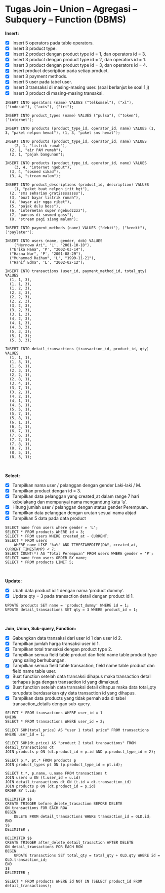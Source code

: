 # Tugas Join – Union – Agregasi – Subquery – Function (DBMS)

**Insert:**
  - [x] Insert 5 operators pada table operators.
  - [x] Insert 3 product type.
  - [x] Insert 2 product dengan product type id = 1, dan operators id = 3.
  - [x] Insert 3 product dengan product type id = 2, dan operators id = 1.
  - [x] Insert 3 product dengan product type id = 3, dan operators id = 4.
  - [x] Insert product description pada setiap product.
  - [x] Insert 3 payment methods.
  - [x] Insert 5 user pada tabel user.
  - [x] Insert 3 transaksi di masing-masing user. (soal berlanjut ke soal 1.j)
  - [x] Insert 3 product di masing-masing transaksi.

```
INSERT INTO operators (name) VALUES ("telkomsel"), ("xl"), ("indosat"), ("axis"), ("tri");

INSERT INTO product_types (name) VALUES ("pulsa"), ("token"), ("internet");

INSERT INTO products (product_type_id, operator_id, name) VALUES (1, 3, "paket nelpon hemat"), (1, 3, "paket sms hemat");

INSERT INTO products (product_type_id, operator_id, name) VALUES 
	(2, 1, "listrik rumah"), 
  (2, 1, "air PAM rumah"),
  (2, 1, "pajak bangunan");

INSERT INTO products (product_type_id, operator_id, name) VALUES 
	(3, 4, "internet ngebut"), 
  (3, 4, "sosmed sikad"),
  (3, 4, "stream malem");

INSERT INTO product_descriptions (product_id, description) VALUES 
	(1, "paket buat nelpon irit bgt"),
  (2, "sms seharian gratissssssss"),
  (3, "buat bayar listrik rumah"),
  (4, "bayar air ngga ribet"),
  (5, "pajak dulu boss"),
  (6, "internetan super ngebudzzzz"),
  (7, "pansos di sosmed gass"),
  (8, "stream pagi siang malam");

INSERT INTO payment_methods (name) VALUES ("debit"), ("kredit"), ("paylater");

INSERT INTO users (name, gender, dob) VALUES 
	("Hernowo Ari", 'L', "2001-10-10"), 
  ("Erika Hana", 'P', "2002-03-14"),
  ("Hasna Nur", 'P', "2001-08-29"),
  ("Muhammad Raihan", 'L', "1999-11-21"),
  ("Hanif Edma", 'L', "2002-02-12");

INSERT INTO transactions (user_id, payment_method_id, total_qty) VALUES 
  (1, 1, 3),
  (1, 1, 3),
  (1, 2, 3),
  (2, 3, 3),
  (2, 2, 3),
  (2, 2, 3),
  (3, 2, 3),
  (3, 2, 3),
  (3, 1, 3),
  (4, 2, 3),
  (4, 1, 3),
  (4, 3, 3),
  (5, 3, 3);
  (5, 1, 3);
  (5, 3, 3);

INSERT INTO detail_transactions (transaction_id, product_id, qty) VALUES 
  (1, 1, 1),
  (1, 3, 1),
  (1, 6, 1),
  (2, 3, 1),
  (2, 2, 1),
  (2, 8, 1),
  (3, 4, 1),
  (3, 7, 1),
  (3, 2, 1),
  (4, 2, 1),
  (4, 1, 1),
  (4, 5, 1),
  (5, 5, 1),
  (5, 7, 1),
  (5, 8, 1),
  (6, 1, 1),
  (6, 4, 1),
  (6, 7, 1),
  (7, 6, 1),
  (7, 2, 1),
  (7, 8, 1),
  (8, 7, 1),
  (8, 5, 1),
  (8, 3, 1);

```
<br>

**Select:**
  - [x] Tampilkan nama user / pelanggan dengan gender Laki-laki / M.
  - [x] Tampilkan product dengan id = 3.
  - [x] Tampilkan data pelanggan yang created_at dalam range 7 hari kebelakang dan mempunyai nama mengandung kata ‘a’.
  - [x] Hitung jumlah user / pelanggan dengan status gender Perempuan.
  - [x] Tampilkan data pelanggan dengan urutan sesuai nama abjad
  - [x] Tampilkan 5 data pada data product

```
SELECT name from users where gender = 'L';
SELECT * FROM products WHERE id = 3;
SELECT * FROM users WHERE created_at - CURRENT;
SELECT * FROM users 
	WHERE name LIKE '%a%' AND TIMESTAMPDIFF(DAY, created_at, CURRENT_TIMESTAMP) < 7;
SELECT COUNT(*) AS "Total Perempuan" FROM users WHERE gender = 'P';
SELECT name from users ORDER BY name;
SELECT * FROM products LIMIT 5;
```
<br>

**Update:**
  - [x] Ubah data product id 1 dengan nama ‘product dummy’.
  - [x] Update qty = 3 pada transaction detail dengan product id 1.

```
UPDATE products SET name = 'product_dummy' WHERE id = 1;
UPDATE detail_transactions SET qty = 3 WHERE product_id = 1;
```
<br>

**Join, Union, Sub-query, Function:**
  - [x] Gabungkan data transaksi dari user id 1 dan user id 2.
  - [x] Tampilkan jumlah harga transaksi user id 1.
  - [x] Tampilkan total transaksi dengan product type 2.
  - [x] Tampilkan semua field table product dan field name table product type yang saling berhubungan.
  - [x] Tampilkan semua field table transaction, field name table product dan field name table user.
  - [x] Buat function setelah data transaksi dihapus maka transaction detail terhapus juga dengan transaction id yang dimaksud.
  - [x] Buat function setelah data transaksi detail dihapus maka data total_qty terupdate berdasarkan qty data transaction id yang dihapus.
  - [x] Tampilkan data products yang tidak pernah ada di tabel transaction_details dengan sub-query.

```
SELECT * FROM transactions WHERE user_id = 1
UNION
SELECT * FROM transactions WHERE user_id = 2;

SELECT SUM(total_price) AS "user 1 total price" FROM transactions WHERE user_id = 1;

SELECT SUM(dt.price) AS "product 2 total transactions" FROM detail_transactions dt 
JOIN products p ON (dt.product_id = p.id AND p.product_type_id = 2);

SELECT p.*, pt.* FROM products p 
JOIN product_types pt ON (p.product_type_id = pt.id);

SELECT t.*, p.name, u.name FROM transactions t 
JOIN users u ON (t.user_id = u.id)
JOIN detail_transactions dt ON (t.id = dt.transaction_id)
JOIN products p ON (dt.product_id = p.id)  
ORDER BY t.id;

DELIMITER $$
CREATE TRIGGER before_delete_trasaction BEFORE DELETE
ON transactions FOR EACH ROW
BEGIN
	DELETE FROM detail_transactions WHERE transaction_id = OLD.id;
END
$$
DELIMITER ;

DELIMITER $$
CREATE TRIGGER after_delete_detail_trasaction AFTER DELETE
ON detail_transactions FOR EACH ROW
BEGIN
	UPDATE transactions SET total_qty = total_qty + OLD.qty WHERE id = OLD.transaction_id;
END
$$
DELIMITER ;

SELECT * FROM products WHERE id NOT IN (SELECT product_id FROM detail_transactions);
```